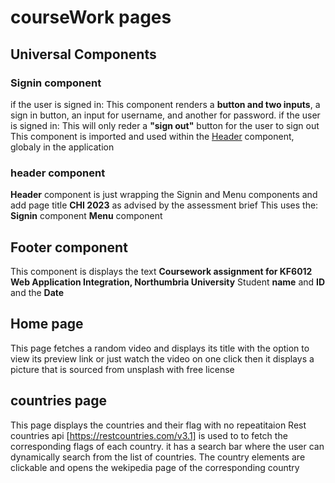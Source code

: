 # courseWork pages

## Universal Components
### Signin component
if the user is signed in:
This component renders a **button and two inputs**, a sign in button, an input for username, and another for password.
if the user is signed in:
This will only reder a **"sign out"** button for the user to sign out
This component is imported and used within the [Header]() component, globaly in the application

### header component
**Header** component is just wrapping the Signin and Menu components and add page title **CHI 2023** as advised by the assessment brief
This uses the:
**Signin** component
**Menu** component

## Footer component
This component is displays the text **Coursework assignment for KF6012 Web Application Integration, Northumbria University** Student **name** and **ID** and the **Date**

## Home page
This page fetches a random video and displays its title with the option to view its preview link or just watch the video on one click
then it displays a picture that is sourced from unsplash with free license

## countries page
This page displays the countries and their flag with no repeatitaion
Rest countries api [https://restcountries.com/v3.1] is used to to fetch the corresponding flags of each country.
it has a search bar where the user can dynamically search from the list of countries.
The country elements are clickable and opens the wekipedia page of the corresponding country

##



